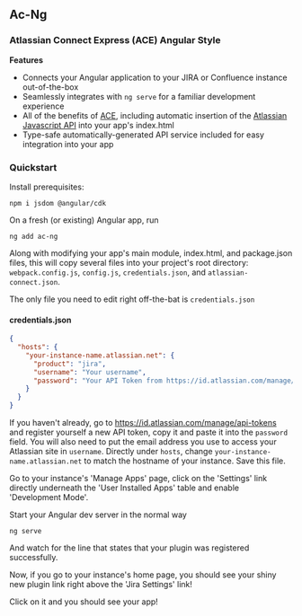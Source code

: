 Ac-Ng
-----

### Atlassian Connect Express (ACE) Angular Style
**Features**
- Connects your Angular application to your JIRA or Confluence instance out-of-the-box
- Seamlessly integrates with ```ng serve``` for a familiar development experience
- All of the benefits of [ACE](https://bitbucket.org/atlassian/atlassian-connect-express/src/master/), including automatic insertion of the [Atlassian Javascript API](https://developer.atlassian.com/cloud/jira/platform/about-the-javascript-api/) into your app's index.html
- Type-safe automatically-generated API service included for easy integration into your app

### Quickstart
Install prerequisites:
```
npm i jsdom @angular/cdk
```

On a fresh (or existing) Angular app, run
```
ng add ac-ng
```
Along with modifying your app's main module, index.html, and package.json files, this will copy several files into your project's root directory: ```webpack.config.js```, ```config.js```, ```credentials.json```, and ```atlassian-connect.json```.

The only file you need to edit right off-the-bat is ```credentials.json```
#### credentials.json
```json
{
  "hosts": {
    "your-instance-name.atlassian.net": {
      "product": "jira",
      "username": "Your username",
      "password": "Your API Token from https://id.atlassian.com/manage/api-tokens"
    }
  }
}
```
If you haven't already, go to https://id.atlassian.com/manage/api-tokens and register yourself a new API token, copy it and paste it into the `password` field.  You will also need to put the email address you use to access your Atlassian site in `username`.  Directly under `hosts`, change `your-instance-name.atlassian.net` to match the hostname of your instance.  Save this file.

Go to your instance's 'Manage Apps' page, click on the 'Settings' link directly underneath the 'User Installed Apps' table and enable 'Development Mode'.

Start your Angular dev server in the normal way
```
ng serve
```
And watch for the line that states that your plugin was registered successfully.

Now, if you go to your instance's home page, you should see your shiny new plugin link right above the 'Jira Settings' link!

Click on it and you should see your app!
